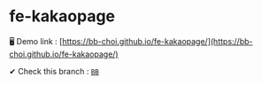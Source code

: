 # fe-kakaopage

🖥 Demo link : [https://bb-choi.github.io/fe-kakaopage/](https://bb-choi.github.io/fe-kakaopage/)

✔ Check this branch : [`BB`](https://github.com/BB-choi/fe-kakaopage/tree/BB) 
